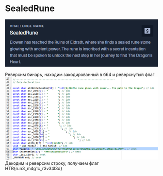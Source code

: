 # SealedRune

![img_30.png](task%2Fimg_30.png)

Реверсим бинарь, находим закодированный в б64 и реверснутый флаг\
![img.png](img.png)\
Декодим и реверсим строку, получаем флаг\
HTB{run3_m4g1c_r3v34l3d}